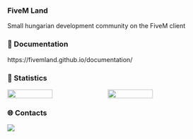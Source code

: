 <h3> FiveM Land</h3>
Small hungarian development community on the FiveM client</div>
<br>
<h3>🔗 Documentation</h3> 
https://fivemland.github.io/documentation/
<br>
<h3>📌 Statistics</h3>
<div style="display:flex;">
<img width="45%" src="https://github-readme-stats.vercel.app/api?username=csokihun&layout=compact&theme=merko&show_icons=true&hide_border=true"/>
<img width="45%" src="https://github-readme-stats.vercel.app/api?username=sadam376&layout=compact&theme=merko&show_icons=true&hide_border=true"/>
</div>
<h3>🌐 Contacts</h3>
<a href="https://discord.gg/Zdaqj5EM5Z"><img src="https://img.shields.io/discord/873627273738203197?style=for-the-badge&logo=discord&labelColor=7289da&logoColor=white&color=2c2f33&label=Discord"/></a>

